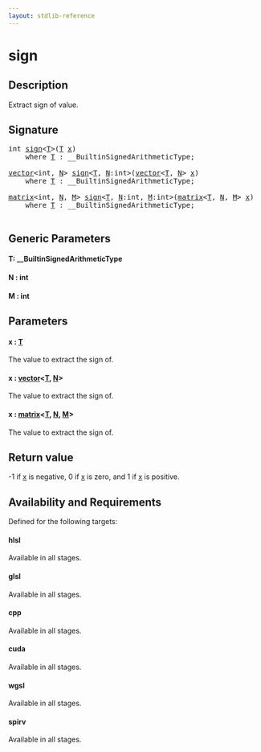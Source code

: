 ```yaml
---
layout: stdlib-reference
---
```


# sign

## Description

Extract sign of value.



## Signature 

<pre>
<span class="code_keyword">int</span> <a href="sign">sign</a>&lt;<a href="sign#typeparam-T" class="code_type">T</a>&gt;(<a href="sign#typeparam-T" class="code_type">T</a> <a href="sign#decl-x" class="code_param">x</a>)
    <span class='code_keyword'>where</span> <a href="sign#typeparam-T" class="code_type">T</a> : __BuiltinSignedArithmeticType;

<a href="../types/vector/index" class="code_type">vector</a>&lt;<span class="code_keyword">int</span>, <a href="sign#decl-N" class="code_var">N</a>&gt; <a href="sign">sign</a>&lt;<a href="sign#typeparam-T" class="code_type">T</a>, <a href="sign#decl-N" class="code_var">N</a>:<span class="code_keyword">int</span>&gt;(<a href="../types/vector/index" class="code_type">vector</a>&lt;<a href="sign#typeparam-T" class="code_type">T</a>, <a href="sign#decl-N" class="code_var">N</a>&gt; <a href="sign#decl-x" class="code_param">x</a>)
    <span class='code_keyword'>where</span> <a href="sign#typeparam-T" class="code_type">T</a> : __BuiltinSignedArithmeticType;

<a href="../types/matrix/index" class="code_type">matrix</a>&lt;<span class="code_keyword">int</span>, <a href="sign#decl-N" class="code_var">N</a>, <a href="sign#decl-M" class="code_var">M</a>&gt; <a href="sign">sign</a>&lt;<a href="sign#typeparam-T" class="code_type">T</a>, <a href="sign#decl-N" class="code_var">N</a>:<span class="code_keyword">int</span>, <a href="sign#decl-M" class="code_var">M</a>:<span class="code_keyword">int</span>&gt;(<a href="../types/matrix/index" class="code_type">matrix</a>&lt;<a href="sign#typeparam-T" class="code_type">T</a>, <a href="sign#decl-N" class="code_var">N</a>, <a href="sign#decl-M" class="code_var">M</a>&gt; <a href="sign#decl-x" class="code_param">x</a>)
    <span class='code_keyword'>where</span> <a href="sign#typeparam-T" class="code_type">T</a> : __BuiltinSignedArithmeticType;

</pre>

## Generic Parameters

####  <a id="typeparam-T"></a>T: \_\_BuiltinSignedArithmeticType
####  <a id="decl-N"></a>N  : int
####  <a id="decl-M"></a>M  : int

## Parameters

####  <a id="decl-x"></a>x  : [T](sign#typeparam-T)
The value to extract the sign of.

####  <a id="decl-x"></a>x  : [vector](../types/vector/index)\<[T](../types/vector/index#typeparam-T), [N](../types/vector/index#decl-N)\>
The value to extract the sign of.

####  <a id="decl-x"></a>x  : [matrix](../types/matrix/index)\<[T](), [N](../types/matrix/index#decl-N), [M](../types/matrix/index#decl-M)\>
The value to extract the sign of.


## Return value
-1 if <span class='code'><a href="sign#decl-x" class="code_param">x</a></span> is negative, 0 if <span class='code'><a href="sign#decl-x" class="code_param">x</a></span> is zero, and 1 if <span class='code'><a href="sign#decl-x" class="code_param">x</a></span> is positive.


## Availability and Requirements

Defined for the following targets:

#### hlsl
Available in all stages.

#### glsl
Available in all stages.

#### cpp
Available in all stages.

#### cuda
Available in all stages.

#### wgsl
Available in all stages.

#### spirv
Available in all stages.




